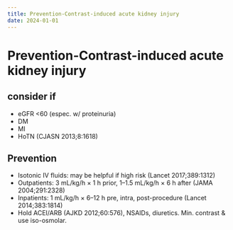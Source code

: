 ```yaml
---
title: Prevention-Contrast-induced acute kidney injury
date: 2024-01-01
---
```

# Prevention-Contrast-induced acute kidney injury

## consider if 
* eGFR <60 (espec. w/ proteinuria)
* DM 
* MI
* HoTN (CJASN 2013;8:1618)

## Prevention
* Isotonic IV fluids: may be helpful if high risk (Lancet 2017;389:1312)
* Outpatients: 3 mL/kg/h × 1 h prior, 1–1.5 mL/kg/h × 6 h after (JAMA 2004;291:2328)
* Inpatients: 1 mL/kg/h × 6–12 h pre, intra, post-procedure (Lancet 2014;383:1814)
* Hold ACEI/ARB (AJKD 2012;60:576), NSAIDs, diuretics. Min. contrast & use iso-osmolar.
